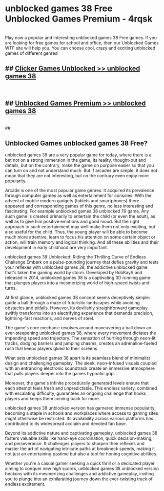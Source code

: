 # unblocked games 38 Free Unblocked Games Premium - 4rqsk <br>
<br>
Play now a popular and interesting unblocked games 38 Free games. If you are looking for free games for school and office, then our Unblocked Games WTF site will help you. You can choose cool, crazy and exciting unblocked games of different genres!


## ##  [Clicker Games Unblocked >> unblocked games 38](http://freeplayer.one?title=unblocked_games_38&ref=M1)
  <br>

##  ## [Unblocked Games Premium >> unblocked games 38](http://freeplayer.one?title=unblocked_games_38&ref=M1)
  <br>
  ##



## Unblocked Games unblocked games 38 Free?

unblocked games 38 are a very popular game for today, where there is a bet not on a strong immersion in the game, its reality, thought-out and details, but on the contrary, make the game on purpose easier so that you can turn on and not understand much. But if arcades are simple, it does not mean that they are not interesting, but on the contrary even enjoy more popularity.

Arcade is one of the most popular game genres. It acquired its prevalence through computer games as well as entertainment for consoles. With the advent of mobile modern gadgets (tablets and smartphones) there appeared and corresponding games of this genre, no less interesting and fascinating. For example unblocked games 38 unblocked 76 game. Any such game is created primarily to entertain the child (or even the adult), as well as to give him positive emotions and good mood. But the right approach to such entertainment may well make them not only exciting, but also useful for the child. Thus, the young player will be able to become much more attentive, learn to focus his attention on some certain object or action, will train memory and logical thinking. And all these abilities and their development in early childhood are very important.

unblocked games 38 Unblocked: Riding the Thrilling Curve of Endless Challenge
Embark on a pulse-pounding journey that defies gravity and tests your reflexes with unblocked games 38, the addictive unblocked game that's taken the gaming world by storm. Developed by RobKayS and released in 2014, unblocked games 38 is a captivating 3D running game that plunges players into a mesmerizing world of high-speed twists and turns.

At first glance, unblocked games 38 concept seems deceptively simple: guide a ball through a maze of futuristic landscapes while avoiding obstacles and pitfalls. However, its devilishly straightforward gameplay swiftly transforms into an electrifying experience that demands precision, lightning-fast reactions, and nerves of steel.

The game's core mechanic revolves around maneuvering a ball down an ever-steepening unblocked games 38, where every movement dictates the impending speed and trajectory. The sensation of hurtling through neon-lit tracks, dodging barriers and jumping chasms, creates an adrenaline-fueled rush that keeps players glued to their screens.

What sets unblocked games 38 apart is its seamless blend of minimalist design and challenging gameplay. The sleek, neon-infused visuals coupled with an entrancing electronic soundtrack create an immersive atmosphere that pulls players deeper into the games hypnotic grip.

Moreover, the game's infinite procedurally generated levels ensure that each attempt feels fresh and unpredictable. This endless variety, combined with escalating difficulty, guarantees an ongoing challenge that hooks players and keeps them coming back for more.

unblocked games 38 unblocked version has garnered immense popularity, becoming a staple in schools and workplaces where access to gaming sites might otherwise be restricted. Its availability across various platforms has contributed to its widespread acclaim and devoted fan base.

Beyond its addictive nature and captivating gameplay, unblocked games 38 fosters valuable skills like hand-eye coordination, quick decision-making, and perseverance. It challenges players to sharpen their reflexes and master the art of navigating intricate paths at breakneck speeds, making it not just an entertaining pastime but also a tool for honing cognitive abilities.

Whether you're a casual gamer seeking a quick thrill or a dedicated player aiming to conquer new high scores, unblocked games 38 unblocked version beckons with its mesmerizing challenges and addictive gameplay, inviting you to plunge into an exhilarating journey down the ever-twisting track of endless excitement.